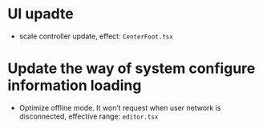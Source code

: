 # UI upadte
+ scale controller update, effect: `CenterFoot.tsx`
# Update the way of system configure information loading 
+ Optimize offline mode. It won’t request when user network is disconnected, effective range: `editor.tsx`